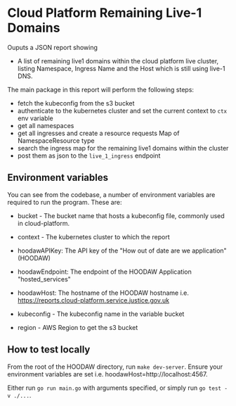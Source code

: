 # Cloud Platform Remaining Live-1 Domains

Ouputs a JSON report showing
- A list of remaining live1 domains within the cloud platform live cluster, listing Namespace, Ingress Name and the Host which is still using live-1 DNS.

The main package in this report will perform the following steps:

- fetch the kubeconfig from the s3 bucket
- authenticate to the kubernetes cluster and set the current context to `ctx` env variable
- get all namespaces
- get all ingresses and create a resource requests Map of NamespaceResource type
- search the ingress map for the remaining live1 domains within the cluster
- post them as json to the `live_1_ingress` endpoint

## Environment variables

You can see from the codebase, a number of environment variables are required to run the program. These are:

- bucket - The bucket name that hosts a kubeconfig file, commonly used in cloud-platform.

- context - The kubernetes cluster to which the report  

- hoodawAPIKey: The API key of the "How out of date are we application" (HOODAW)

- hoodawEndpoint: The endpoint of the HOODAW Application "hosted_services"

- hoodawHost: The hostname of the HOODAW hostname i.e. https://reports.cloud-platform.service.justice.gov.uk

- kubeconfig - The kubeconfig name in the variable bucket

- region - AWS Region to get the s3 bucket

## How to test locally

From the root of the HOODAW directory, run `make dev-server`. Ensure your environment variables are set i.e. hoodawHost=http://localhost:4567.

Either run `go run main.go` with arguments specified, or simply run `go test -v ./...`.
